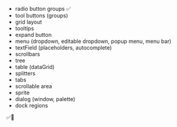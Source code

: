 * radio button groups ✅
* tool buttons (groups)
* grid layout
* tooltips
* expand button
* menu (dropdown, editable dropdown, popup menu, menu bar)
* textField (placeholders, autocomplete)
* scrollbars
* tree
* table (dataGrid)
* splitters
* tabs
* scrollable area
* sprite
* dialog (window, palette)
* dock regions

✅🚧